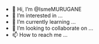 - 👋 Hi, I’m @IsmeMURUGANE
- 👀 I’m interested in ...
- 🌱 I’m currently learning ...
- 💞️ I’m looking to collaborate on ...
- 📫 How to reach me ...

<!---
MURUGANEe/MURUGANEe is a ✨ special ✨ repository because its `README.md` (this file) appears on your GitHub profile.
You can click the Preview link to take a look at your changes.
--->
